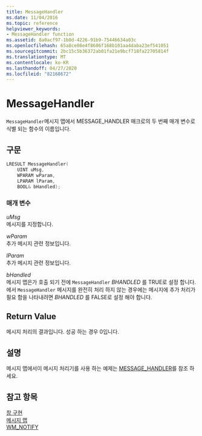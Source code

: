 ```yaml
---
title: MessageHandler
ms.date: 11/04/2016
ms.topic: reference
helpviewer_keywords:
- MessageHandler function
ms.assetid: 8a0acf97-1b0d-4226-91b9-75446634a03c
ms.openlocfilehash: 65a8ce08e4f8606f168b101aa4daba23ef541051
ms.sourcegitcommit: 2bc15c5b36372ab01fa21e9bcf718fa22705814f
ms.translationtype: MT
ms.contentlocale: ko-KR
ms.lasthandoff: 04/27/2020
ms.locfileid: "82168672"
---
```

# <a name="messagehandler"></a>MessageHandler

`MessageHandler`메시지 맵에서 MESSAGE_HANDLER 매크로의 두 번째 매개 변수로 식별 되는 함수의 이름입니다.

## <a name="syntax"></a>구문

```cpp
LRESULT MessageHandler(
    UINT uMsg,
    WPARAM wParam,
    LPARAM lParam,
    BOOL& bHandled);
```

### <a name="parameters"></a>매개 변수

*uMsg*<br/>
메시지를 지정합니다.

*wParam*<br/>
추가 메시지 관련 정보입니다.

*lParam*<br/>
추가 메시지 관련 정보입니다.

*bHandled*<br/>
메시지 맵은가 호출 되기 전에 `MessageHandler` *BHANDLED* 를 TRUE로 설정 합니다. 에서 `MessageHandler` 메시지를 완전히 처리 하지 않는 경우에는 메시지에 추가 처리가 필요 함을 나타내려면 *BHANDLED* 를 FALSE로 설정 해야 합니다.

## <a name="return-value"></a>Return Value

메시지 처리의 결과입니다. 성공 하는 경우 0입니다.

## <a name="remarks"></a>설명

메시지 맵에서이 메시지 처리기를 사용 하는 예제는 [MESSAGE_HANDLER](reference/message-map-macros-atl.md#message_handler)를 참조 하세요.

## <a name="see-also"></a>참고 항목

[창 구현](../atl/implementing-a-window.md)<br/>
[메시지 맵](../atl/message-maps-atl.md)<br/>
[WM_NOTIFY](/windows/win32/controls/wm-notify)
